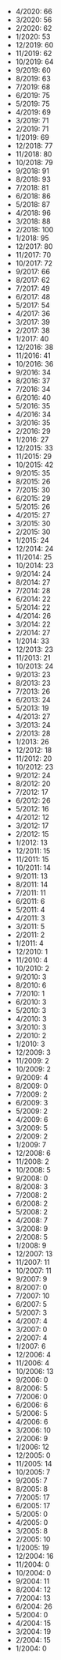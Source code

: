 *  4/2020: 66
*  3/2020: 56
*  2/2020: 62
*  1/2020: 53
*  12/2019: 60
*  11/2019: 62
*  10/2019: 64
*  9/2019: 60
*  8/2019: 63
*  7/2019: 68
*  6/2019: 75
*  5/2019: 75
*  4/2019: 69
*  3/2019: 71
*  2/2019: 71
*  1/2019: 69
*  12/2018: 77
*  11/2018: 80
*  10/2018: 79
*  9/2018: 91
*  8/2018: 93
*  7/2018: 81
*  6/2018: 86
*  5/2018: 87
*  4/2018: 96
*  3/2018: 88
*  2/2018: 100
*  1/2018: 95
*  12/2017: 80
*  11/2017: 70
*  10/2017: 72
*  9/2017: 66
*  8/2017: 62
*  7/2017: 49
*  6/2017: 48
*  5/2017: 54
*  4/2017: 36
*  3/2017: 39
*  2/2017: 38
*  1/2017: 40
*  12/2016: 38
*  11/2016: 41
*  10/2016: 36
*  9/2016: 34
*  8/2016: 37
*  7/2016: 34
*  6/2016: 40
*  5/2016: 35
*  4/2016: 34
*  3/2016: 35
*  2/2016: 29
*  1/2016: 27
*  12/2015: 33
*  11/2015: 29
*  10/2015: 42
*  9/2015: 35
*  8/2015: 26
*  7/2015: 30
*  6/2015: 29
*  5/2015: 26
*  4/2015: 27
*  3/2015: 30
*  2/2015: 30
*  1/2015: 24
*  12/2014: 24
*  11/2014: 25
*  10/2014: 23
*  9/2014: 24
*  8/2014: 27
*  7/2014: 28
*  6/2014: 22
*  5/2014: 22
*  4/2014: 26
*  3/2014: 22
*  2/2014: 27
*  1/2014: 33
*  12/2013: 23
*  11/2013: 21
*  10/2013: 24
*  9/2013: 23
*  8/2013: 23
*  7/2013: 26
*  6/2013: 24
*  5/2013: 19
*  4/2013: 27
*  3/2013: 24
*  2/2013: 28
*  1/2013: 26
*  12/2012: 18
*  11/2012: 20
*  10/2012: 23
*  9/2012: 24
*  8/2012: 20
*  7/2012: 17
*  6/2012: 26
*  5/2012: 16
*  4/2012: 12
*  3/2012: 17
*  2/2012: 15
*  1/2012: 13
*  12/2011: 15
*  11/2011: 15
*  10/2011: 14
*  9/2011: 13
*  8/2011: 14
*  7/2011: 11
*  6/2011: 6
*  5/2011: 4
*  4/2011: 3
*  3/2011: 5
*  2/2011: 2
*  1/2011: 4
*  12/2010: 1
*  11/2010: 4
*  10/2010: 2
*  9/2010: 3
*  8/2010: 6
*  7/2010: 1
*  6/2010: 3
*  5/2010: 3
*  4/2010: 3
*  3/2010: 3
*  2/2010: 2
*  1/2010: 3
*  12/2009: 3
*  11/2009: 2
*  10/2009: 2
*  9/2009: 4
*  8/2009: 0
*  7/2009: 2
*  6/2009: 3
*  5/2009: 2
*  4/2009: 6
*  3/2009: 5
*  2/2009: 2
*  1/2009: 7
*  12/2008: 6
*  11/2008: 2
*  10/2008: 5
*  9/2008: 0
*  8/2008: 3
*  7/2008: 2
*  6/2008: 2
*  5/2008: 2
*  4/2008: 7
*  3/2008: 9
*  2/2008: 5
*  1/2008: 9
*  12/2007: 13
*  11/2007: 11
*  10/2007: 11
*  9/2007: 9
*  8/2007: 0
*  7/2007: 10
*  6/2007: 5
*  5/2007: 3
*  4/2007: 4
*  3/2007: 0
*  2/2007: 4
*  1/2007: 6
*  12/2006: 4
*  11/2006: 4
*  10/2006: 13
*  9/2006: 0
*  8/2006: 5
*  7/2006: 0
*  6/2006: 6
*  5/2006: 5
*  4/2006: 6
*  3/2006: 10
*  2/2006: 9
*  1/2006: 12
*  12/2005: 0
*  11/2005: 14
*  10/2005: 7
*  9/2005: 7
*  8/2005: 8
*  7/2005: 17
*  6/2005: 17
*  5/2005: 0
*  4/2005: 0
*  3/2005: 8
*  2/2005: 10
*  1/2005: 19
*  12/2004: 16
*  11/2004: 0
*  10/2004: 0
*  9/2004: 11
*  8/2004: 12
*  7/2004: 13
*  6/2004: 26
*  5/2004: 0
*  4/2004: 15
*  3/2004: 19
*  2/2004: 15
*  1/2004: 0